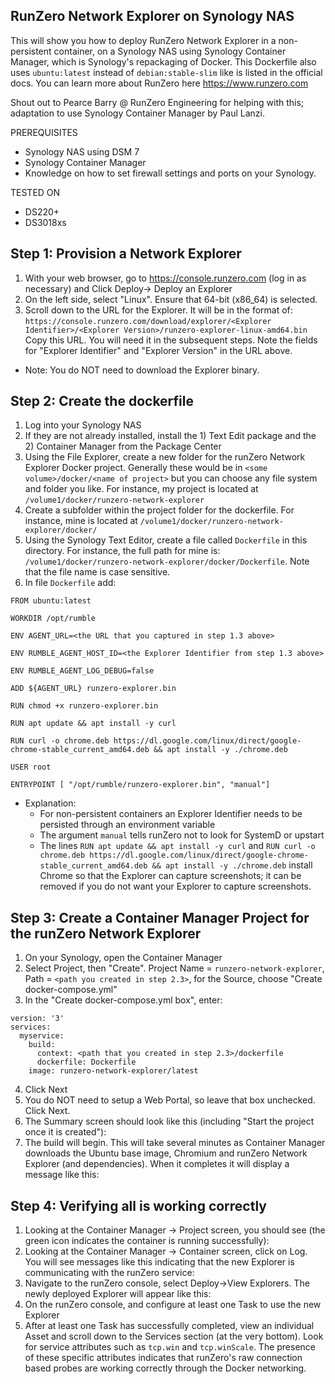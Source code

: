 ## RunZero Network Explorer on Synology NAS

This will show you how to deploy RunZero Network Explorer in a non-persistent container, on a Synology NAS using Synology Container Manager, which is Synology's repackaging of Docker. This Dockerfile also uses `ubuntu:latest` instead of `debian:stable-slim` like is listed in the official docs. You can learn more about RunZero here https://www.runzero.com 

Shout out to Pearce Barry @ RunZero Engineering for helping with this; adaptation to use Synology Container Manager by Paul Lanzi.
 
PREREQUISITES
- Synology NAS using DSM 7
- Synology Container Manager
- Knowledge on how to set firewall settings and ports on your Synology.

TESTED ON
- DS220+
- DS3018xs

## Step 1: Provision a Network Explorer

1. With your web browser, go to https://console.runzero.com (log in as necessary) and Click Deploy-> Deploy an Explorer
2. On the left side, select "Linux". Ensure that 64-bit (x86_64) is selected.
3. Scroll down to the URL for the Explorer. It will be in the format of:
`https://console.runzero.com/download/explorer/<Explorer Identifier>/<Explorer Version>/runzero-explorer-linux-amd64.bin`
Copy this URL. You will need it in the subsequent steps. Note the fields for "Explorer Identifier" and "Explorer Version" in the URL above.
- Note: You do NOT need to download the Explorer binary.

## Step 2: Create the dockerfile

1. Log into your Synology NAS
2. If they are not already installed, install the 1) Text Edit package and the 2) Container Manager from the Package Center
3. Using the File Explorer, create a new folder for the runZero Network Explorer Docker project. Generally these would be in `<some volume>/docker/<name of project>` but you can choose any file system and folder you like. For instance, my project is located at `/volume1/docker/runzero-network-explorer`
4. Create a subfolder within the project folder for the dockerfile. For instance, mine is located at `/volume1/docker/runzero-network-explorer/docker/`
5. Using the Synology Text Editor, create a file called `Dockerfile` in this directory. For instance, the full path for mine is: `/volume1/docker/runzero-network-explorer/docker/Dockerfile`. Note that the file name is case sensitive.
6. In file `Dockerfile` add:
   
```
FROM ubuntu:latest

WORKDIR /opt/rumble

ENV AGENT_URL=<the URL that you captured in step 1.3 above>

ENV RUMBLE_AGENT_HOST_ID=<the Explorer Identifier from step 1.3 above>

ENV RUMBLE_AGENT_LOG_DEBUG=false

ADD ${AGENT_URL} runzero-explorer.bin

RUN chmod +x runzero-explorer.bin

RUN apt update && apt install -y curl

RUN curl -o chrome.deb https://dl.google.com/linux/direct/google-chrome-stable_current_amd64.deb && apt install -y ./chrome.deb

USER root

ENTRYPOINT [ "/opt/rumble/runzero-explorer.bin", "manual"]
```
- Explanation:
  - For non-persistent containers an Explorer Identifier needs to be persisted through an environment variable
  - The argument `manual` tells runZero not to look for SystemD or upstart
  - The lines `RUN apt update && apt install -y curl` and `RUN curl -o chrome.deb https://dl.google.com/linux/direct/google-chrome-stable_current_amd64.deb && apt install -y ./chrome.deb` install Chrome so that the Explorer can capture screenshots; it can be removed if you do not want your Explorer to capture screenshots.

## Step 3: Create a Container Manager Project for the runZero Network Explorer

1. On your Synology, open the Container Manager
2. Select Project, then "Create". Project Name = `runzero-network-explorer`, Path = `<path you created in step 2.3>`, for the Source, choose "Create docker-compose.yml"
3. In the "Create docker-compose.yml box", enter:
```
version: '3'
services:
  myservice:
    build:
      context: <path that you created in step 2.3>/dockerfile
      dockerfile: Dockerfile
    image: runzero-network-explorer/latest
```
4. Click Next
5. You do NOT need to setup a Web Portal, so leave that box unchecked. Click Next.
6. The Summary screen should look like this (including "Start the project once it is created"):
7. The build will begin. This will take several minutes as Container Manager downloads the Ubuntu base image, Chromium and runZero Network Explorer (and dependencies). When it completes it will display a message like this:

## Step 4: Verifying all is working correctly

1. Looking at the Container Manager -> Project screen, you should see (the green icon indicates the container is running successfully):
2. Looking at the Container Manager -> Container screen, click on Log. You will see messages like this indicating that the new Explorer is communicating with the runZero service:
3. Navigate to the runZero console, select Deploy->View Explorers. The newly deployed Explorer will appear like this:
4. On the runZero console, and configure at least one Task to use the new Explorer
5. After at least one Task has successfully completed, view an individual Asset and scroll down to the Services section (at the very bottom). Look for service attributes such as `tcp.win` and `tcp.winScale`. The presence of these specific attributes indicates that runZero's raw connection based probes are working correctly through the Docker networking.


